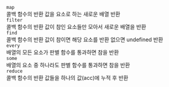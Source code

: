 `map`<br>
콜백 함수의 반환 값을 요소로 하는 새로운 배열 반환<br>
`filter`<br>
콜백 함수의 반환 값이 참인 요소들만 모아서 새로운 배열을 반환<br>
`find`<br>
콜백 함수의 반환 값이 참이면 해당 요소를 반환 없으면 undefined 반환<br>
`every`<br>
배열의 모든 요소가 판별 함수를 통과하면 참을 반환<br>
`some`<br>
배열의 요소 중 하나라도 판별 함수를 통과하면 참을 반환<br>
`reduce`<br>
콜백 함수의 반환 값들을 하나의 값(acc)에 누적 후 반환<br>